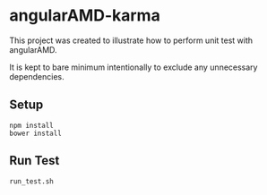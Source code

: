 # angularAMD-karma

This project was created to illustrate how to perform unit test with angularAMD.

It is kept to bare minimum intentionally to exclude any unnecessary dependencies.

## Setup
```
npm install
bower install
```

## Run Test
```
run_test.sh
```

